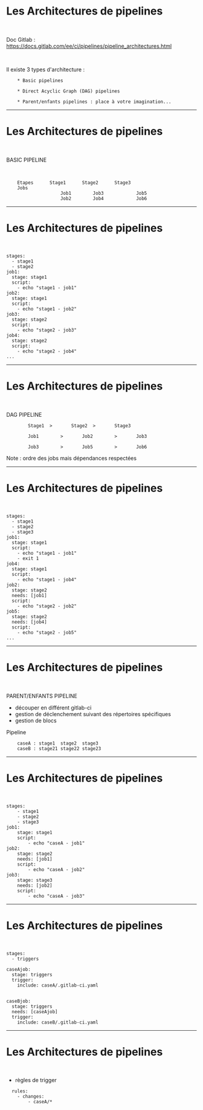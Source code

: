 # Les Architectures de pipelines


<br>

Doc Gitlab : https://docs.gitlab.com/ee/ci/pipelines/pipeline_architectures.html

<br>

Il existe 3 types d'architecture :

		* Basic pipelines

		* Direct Acyclic Graph (DAG) pipelines

		* Parent/enfants pipelines : place à votre imagination...


-----------------------------------------------------------------------------------------------------------------

# Les Architectures de pipelines


<br>

BASIC PIPELINE

<br>

		Etapes		Stage1		Stage2		Stage3
		Jobs
						Job1		Job3			Job5
						Job2		Job4			Job6

-----------------------------------------------------------------------------------------------------------------

# Les Architectures de pipelines


<br>

```
stages:
  - stage1
  - stage2
job1:
  stage: stage1
  script:
    - echo "stage1 - job1"
job2:
  stage: stage1
  script:
    - echo "stage1 - job2"
job3:
  stage: stage2
  script:
    - echo "stage2 - job3"
job4:
  stage: stage2
  script:
    - echo "stage2 - job4"
...
```

-----------------------------------------------------------------------------------------------------------------

# Les Architectures de pipelines


<br>

DAG PIPELINE

```
		Stage1	>		Stage2	>		Stage3		

		Job1		>		Job2		>		Job3

		Job3		>		Job5		>		Job6
```

Note : ordre des jobs mais dépendances respectées

-----------------------------------------------------------------------------------------------------------------

# Les Architectures de pipelines


<br>

```
stages:
  - stage1
  - stage2
  - stage3
job1:
  stage: stage1
  script:
    - echo "stage1 - job1"
    - exit 1
job4:
  stage: stage1
  script:
    - echo "stage1 - job4"
job2:
  stage: stage2
  needs: [job1]
  script:
    - echo "stage2 - job2"
job5:
  stage: stage2
  needs: [job4]
  script:
    - echo "stage2 - job5"
...
```

-----------------------------------------------------------------------------------------------------------------

# Les Architectures de pipelines


<br>

PARENT/ENFANTS PIPELINE

* découper en différent gitlab-ci
* gestion de déclenchement suivant des répertoires spécifiques
* gestion de blocs


Pipeline

		caseA : stage1	stage2	stage3
		caseB : stage21	stage22	stage23

-----------------------------------------------------------------------------------------------------------------

# Les Architectures de pipelines


<br>

```
stages:
    - stage1
    - stage2
    - stage3
job1:
    stage: stage1
    script:
        - echo "caseA - job1"
job2:
    stage: stage2
    needs: [job1]
    script:
        - echo "caseA - job2"
job3:
    stage: stage3
    needs: [job2]
    script:
        - echo "caseA - job3"
```


-----------------------------------------------------------------------------------------------------------------

# Les Architectures de pipelines


<br>

```
stages:
  - triggers

caseAjob:
  stage: triggers
  trigger:
    include: caseA/.gitlab-ci.yaml


caseBjob:
  stage: triggers
  needs: [caseAjob]
  trigger:
    include: caseB/.gitlab-ci.yaml
```

-----------------------------------------------------------------------------------------------------------------

# Les Architectures de pipelines


<br>

* règles de trigger

```
  rules:
    - changes:
        - caseA/*
```
